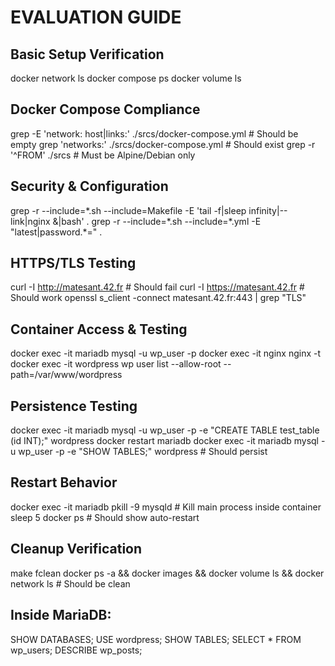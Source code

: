 # EVALUATION GUIDE

## Basic Setup Verification
docker network ls
docker compose ps
docker volume ls

## Docker Compose Compliance
grep -E 'network: host|links:' ./srcs/docker-compose.yml  # Should be empty
grep 'networks:' ./srcs/docker-compose.yml                # Should exist
grep -r '^FROM' ./srcs                                    # Must be Alpine/Debian only

## Security & Configuration
grep -r --include=\*.sh --include=Makefile -E 'tail -f|sleep infinity|--link|nginx \&|bash' .
grep -r --include=\*.sh --include=\*.yml -E "latest|password.*=" .

## HTTPS/TLS Testing
curl -I http://matesant.42.fr     # Should fail
curl -I https://matesant.42.fr    # Should work
openssl s_client -connect matesant.42.fr:443 | grep "TLS"

## Container Access & Testing
docker exec -it mariadb mysql -u wp_user -p
docker exec -it nginx nginx -t
docker exec -it wordpress wp user list --allow-root --path=/var/www/wordpress

## Persistence Testing
docker exec -it mariadb mysql -u wp_user -p -e "CREATE TABLE test_table (id INT);" wordpress
docker restart mariadb
docker exec -it mariadb mysql -u wp_user -p -e "SHOW TABLES;" wordpress  # Should persist

## Restart Behavior
docker exec -it mariadb pkill -9 mysqld  # Kill main process inside container
sleep 5
docker ps  # Should show auto-restart

## Cleanup Verification
make fclean
docker ps -a && docker images && docker volume ls && docker network ls  # Should be clean

## Inside MariaDB:
SHOW DATABASES;
USE wordpress;
SHOW TABLES;
SELECT * FROM wp_users;
DESCRIBE wp_posts;